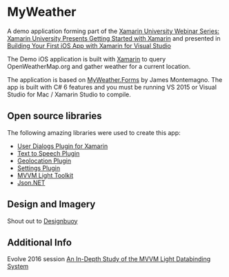 # MyWeather
A demo application forming part of the [Xamarin University Webinar Series: Xamarin University Presents Getting Started with Xamarin](https://blog.xamarin.com/webinar-series-xamarin-university-presents-getting-started-with-xamarin/) and presented in [Building Your First iOS App with Xamarin for Visual Studio](https://www.xamarin.com/webinars/register/xamarin-university-presents--building-your-first-ios-app-with-xamarin-for-visual-studio)

The Demo iOS application is built with [Xamarin](http://xamarin.com) to query OpenWeatherMap.org and gather weather for a current location. 

The application is based on [MyWeather.Forms](https://github.com/jamesmontemagno/MyWeather.Forms) by James Montemagno.
The app is built with C# 6 features and you must be running VS 2015 or Visual Studio for Mac / Xamarin Studio to compile.

## Open source libraries
The following amazing libraries were used to create this app:

* [User Dialogs Plugin for Xamarin](https://github.com/aritchie/userdialogs)
* [Text to Speech Plugin](https://github.com/jamesmontemagno/TextToSpeechPlugin)
* [Geolocation Plugin](https://github.com/jamesmontemagno/GeolocatorPlugin)
* [Settings Plugin](https://github.com/jamesmontemagno/SettingsPlugin)
* [MVVM Light Toolkit](http://www.mvvmlight.net)
* [Json.NET](http://www.newtonsoft.com/json)

## Design and Imagery
Shout out to [Designbuoy](https://www.behance.net/designbuoy)

## Additional Info
Evolve 2016 session [An In-Depth Study of the MVVM Light Databinding System](https://evolve.xamarin.com/session/56e2204cbad314273ca4d826)
